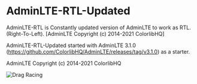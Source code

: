 # AdminLTE-RTL-Updated
AdminLTE-RTL is Constantly updated version of AdminLTE to work as RTL. (Right-To-Left). [AdminLTE Copyright (c) 2014-2021 ColorlibHQ]

AdminLTE-RTL-Updated started with AdminLTE 3.1.0 (https://github.com/ColorlibHQ/AdminLTE/releases/tag/v3.1.0) as a starter.

AdminLTE Copyright (c) 2014-2021 ColorlibHQ

![Drag Racing](https://drive.google.com/uc?export=view&id=1mtdWrtxnc2zjCZ0IhpI9W8kmmY_Jr96R)

